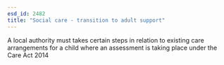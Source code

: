 ```yaml
---
esd_id: 2482
title: "Social care - transition to adult support"
---
```


A local authority must takes certain steps in relation to existing care arrangements for a child where an assessment is taking place under the Care Act 2014

